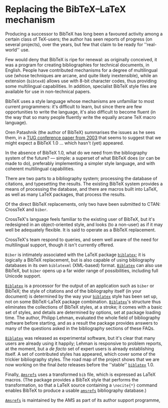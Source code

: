 # Replacing the BibTeX&ndash;LaTeX mechanism

Producing a successor to BibTeX has long been a favoured activity
among a certain class of TeX-users; the author has seen reports of
progress (on several projects), over the years, but few that claim to
be ready for ''real-world'' use.

Few would deny that BibTeX is ripe for renewal: as originally
conceived, it was a program for creating bibliographies for technical
documents, in English.  People have contributed mechanisms for a
degree of multilingual use (whose techniques are arcane, and quite
likely inextensible), while an extension (`bibtex8`) allows
use with 8-bit character codes, thus providing some multilingual
capabilities.  In addition, specialist BibTeX style files are
available for use in non-technical papers.

BibTeX uses a style language whose mechanisms are unfamiliar to
most current programmers: it's difficult to learn, but since there are
few opportunities to write the language, it's also difficult to become
fluent (in the way that so many people fluently write the equally
arcane TeX macro language).

Oren Patashnik (the author of BibTeX) summarises the issues as he
sees them, in a 
[TUG conference paper from 2003](http://tug.org/TUGboat/Articles/tb24-1/patashnik.pdf)
that seems to suggest that we might expect a
BibTeX&nbsp;1.0 &hellip; which hasn't (yet) appeared.

In the absence of BibTeX&nbsp;1.0, what do we need from the bibliography
system of the future?&nbsp;&mdash; simple: a superset of what BibTeX does
(or can be made to do), preferably implementing a simpler style
language, and with coherent multilingual capabilities.

There are two parts to a bibliography system; processing the database
of citations, and typesetting the results.  The existing BibTeX
system provides a means of processing the database, and there are
macros built into LaTeX, as well as many LaTeX packages, that
process the results.

Of the direct BibTeX replacements, only two have been submitted to
CTAN: CrossTeX and `biber`.

CrossTeX's language feels familiar to the existing user of
BibTeX, but it's redesigned in an object-oriented style, and looks
(to a non-user) as if it may well be adequately flexible.  It is said
to operate as a BibTeX replacement.

CrossTeX's team respond to queries, and seem well aware of the
need for multilingual support, though it isn't currently offered.

`Biber` is intimately associated with the LaTeX package
[`biblatex`](http://ctan.org/pkg/biblatex); it is logically a BibTeX replacement, but is also
capable of using bibliography databases in its own
`biblatexml` (XML-based) format.  [`Biblatex`](http://ctan.org/pkg/Biblatex)
can also use BibTeX, but `biber` opens up a far wider
range of possibilities, including full Unicode support.

[`Biblatex`](http://ctan.org/pkg/Biblatex) is a processor for the output of an application
such as `biber` or BibTeX; the style of citations and of
the bibliography itself (in your document) is determined by the way
your [`biblatex`](http://ctan.org/pkg/biblatex) style has been set up, not on some
BibTeX-LaTeX package combination.  [`Biblatex`](http://ctan.org/pkg/Biblatex)'s
structure thus eliminates the collections of BibTeX styles, at a
stroke; it comes with a basic set of styles, and details are
determined by options, set at package loading time.  The author,
Philipp Lehman, evaluated the whole field of bibliography software
before starting, and as a result the package provides answers to
many of the questions asked in the bibliography sections of these
FAQs.

[`Biblatex`](http://ctan.org/pkg/Biblatex) was released as experimental software, but it's
clear that many users are already using it happily; Lehman is
responsive to problem reports, at the moment, but a _de facto_
set of expert users is already establishing itself.  A set of
contributed styles has appeared, which cover some of the trickier
bibliography styles.  The road map of the project shows that we are
now working on the final _beta_ releases before the ''stable''
[`biblatex`](http://ctan.org/pkg/biblatex)&nbsp;1.0.

Finally, [`Amsrefs`](http://ctan.org/pkg/Amsrefs) uses a transformed `bib` file,
which is expressed as LaTeX macros.  (The package provides a
BibTeX style that performs the transformation, so that a LaTeX
source containing a `\nocite{*}` command enables BibTeX to
produce a usable [`amsrefs`](http://ctan.org/pkg/amsrefs) bibliography database.)

[`Amsrefs`](http://ctan.org/pkg/Amsrefs) is maintained by the AMS as part of its author
support programme,

